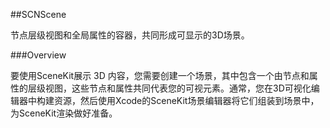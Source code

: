 ##SCNScene

节点层级视图和全局属性的容器，共同形成可显示的3D场景。

###Overview

要使用SceneKit展示 3D 内容，您需要创建一个场景，其中包含一个由节点和属性的层级视图，这些节点和属性共同代表您的可视元素。通常，您在3D可视化编辑器中构建资源，然后使用Xcode的SceneKit场景编辑器将它们组装到场景中，为SceneKit渲染做好准备。


